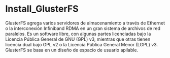 # Install_GlusterFS


GlusterFS agrega varios servidores de almacenamiento a través de Ethernet o la interconexión Infiniband RDMA en un gran sistema de archivos de red paralelos. Es un software libre, con algunas partes licenciadas bajo la Licencia Pública General de GNU (GPL) v3, mientras que otras tienen licencia dual bajo GPL v2 o la Licencia Pública General Menor (LGPL) v3. GlusterFS se basa en un diseño de espacio de usuario apilable.

